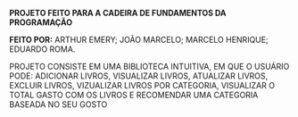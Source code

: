 **PROJETO FEITO PARA A CADEIRA DE FUNDAMENTOS DA PROGRAMAÇÃO**


**FEITO POR:**
ARTHUR EMERY; JOÃO MARCELO; MARCELO HENRIQUE; EDUARDO ROMA.

PROJETO CONSISTE EM UMA BIBLIOTECA INTUITIVA, EM QUE O USUÁRIO PODE: ADICIONAR LIVROS, VISUALIZAR LIVROS, ATUALIZAR LIVROS, EXCLUIR LIVROS, VIZUALIZAR LIVROS POR CATEGORIA, VISUALIZAR O TOTAL GASTO COM OS LIVROS E RECOMENDAR UMA CATEGORIA BASEADA NO SEU GOSTO
